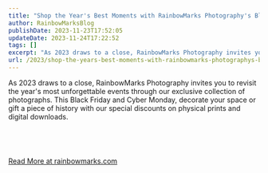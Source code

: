 ```yaml
---
title: "Shop the Year's Best Moments with RainbowMarks Photography's Black Friday & Cyber Monday Sales!"
author: RainbowMarksBlog
publishDate: 2023-11-23T17:52:05
updateDate: 2023-11-24T17:22:52
tags: []
excerpt: "As 2023 draws to a close, RainbowMarks Photography invites you to revisit the year's most unforgettable events through our exclusive collection of photographs. This Black Friday and Cyber Monday, decorate your space or gift a piece of history with our special discounts on physical prints and digital downloads.  &nbsp; "
url: /2023/shop-the-years-best-moments-with-rainbowmarks-photographys-black-friday-cyber-monday-sales  # Use the generated URL with year
---
```

<p>As 2023 draws to a close, RainbowMarks Photography invites you to revisit the year's most unforgettable events through our exclusive collection of photographs. This Black Friday and Cyber Monday, decorate your space or gift a piece of history with our special discounts on physical prints and digital downloads.</p>  <h2 id="your-year-of-memories-awaits">&nbsp;</h2>  <a href="https://rainbowmarks.com/Events/2023/11/Blackfriday">Read More at rainbowmarks.com</a>
